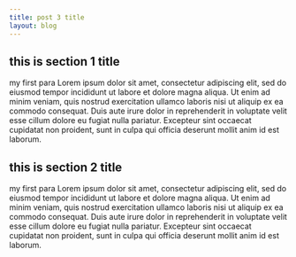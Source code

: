 ```yaml
---
title: post 3 title
layout: blog
---
```


<h2> this is section 1 title </h2>
<p class="blog__list">
    my first para Lorem ipsum dolor sit amet, consectetur adipiscing elit, sed do eiusmod tempor incididunt ut labore et dolore magna
    aliqua. Ut enim ad minim veniam, quis nostrud exercitation ullamco laboris nisi ut aliquip ex ea commodo consequat. Duis
    aute irure dolor in reprehenderit in voluptate velit esse cillum dolore eu fugiat nulla pariatur. Excepteur sint
    occaecat cupidatat non proident, sunt in culpa qui officia deserunt mollit anim id est laborum.
</p>

<h2> this is section 2 title </h2>
<p class="blog__list">
    my first para Lorem ipsum dolor sit amet, consectetur adipiscing elit, sed do eiusmod tempor incididunt ut labore et dolore magna
    aliqua. Ut enim ad minim veniam, quis nostrud exercitation ullamco laboris nisi ut aliquip ex ea commodo consequat. Duis
    aute irure dolor in reprehenderit in voluptate velit esse cillum dolore eu fugiat nulla pariatur. Excepteur sint
    occaecat cupidatat non proident, sunt in culpa qui officia deserunt mollit anim id est laborum.
</p>